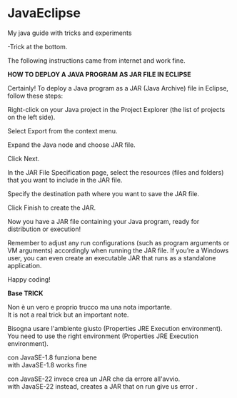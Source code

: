 # JavaEclipse
My java guide with tricks and experiments

-Trick at the bottom.

The following instructions came from internet and work fine.


<b>HOW TO DEPLOY A JAVA PROGRAM AS JAR FILE IN ECLIPSE</b>
 
Certainly! To deploy a Java program as a JAR (Java Archive) file in Eclipse,
follow these steps:

Right-click on your Java project in the Project Explorer (the list of
projects on the left side).

Select Export from the context menu.

Expand the Java node and choose JAR file.

Click Next.

In the JAR File Specification page, select the resources (files and folders)
that you want to include in the JAR file.

Specify the destination path where you want to save the JAR file.

Click Finish to create the JAR.

Now you have a JAR file containing your Java program, ready for distribution
or execution!

Remember to adjust any run configurations (such as program arguments or VM
arguments) accordingly when running the JAR file. If you’re a Windows user,
you can even create an executable JAR that runs as a standalone application.

Happy coding!



<b>Base TRICK</b>

Non è un vero e proprio trucco ma una nota importante.<br>
It is not a real trick but an important note.

Bisogna usare l'ambiente giusto (Properties JRE Execution environment).<br>
You need to use the right environment (Properties JRE Execution environment).

con JavaSE-1.8 funziona bene<br>
with JavaSE-1.8 works fine

con JavaSE-22 invece crea un JAR che da errore all'avvio.<br>
with JavaSE-22 instead, creates a JAR that on run give us error .

